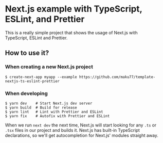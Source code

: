 # Next.js example with TypeScript, ESLint, and Prettier

This is a really simple project that shows the usage of Next.js with TypeScript, ESLint and Prettier.

## How to use it?

### When creating a new Next.js project

```
$ create-next-app myapp --example https://github.com/maku77/template-nextjs-ts-eslint-prettier
```

### When developing

```
$ yarn dev    # Start Next.js dev server
$ yarn build  # Build for release
$ yarn lint   # Lint with Prettier and ESLint
$ yarn fix    # Autofix with Prettier and ESLint
```

When we run `next dev` the next time, Next.js will start looking for any `.ts` or `.tsx` files in our project and builds it.
Next.js has built-in TypeScript declarations, so we'll get autocompletion for Next.js' modules straight away.
